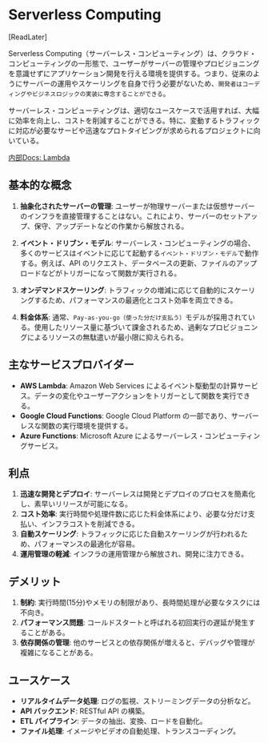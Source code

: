 # Serverless Computing

[ReadLater]

Serverless Computing（サーバーレス・コンピューティング）は、クラウド・コンピューティングの一形態で、ユーザーがサーバーの管理やプロビジョニングを意識せずにアプリケーション開発を行える環境を提供する。つまり、従来のようにサーバーの運用やスケーリングを自身で行う必要がないため、`開発者はコーディングやビジネスロジックの実装に専念することができる`。

サーバーレス・コンピューティングは、適切なユースケースで活用すれば、大幅に効率を向上し、コストを削減することができる。特に、変動するトラフィックに対応が必要なサービや迅速なプロトタイピングが求められるプロジェクトに向いている。

[内部Docs: Lambda](../../cloud/aws/services/lambda/README.md)

## 基本的な概念

1. **抽象化されたサーバーの管理**: ユーザーが物理サーバーまたは仮想サーバーのインフラを直接管理することはない。これにより、サーバーのセットアップ、保守、アップデートなどの作業から解放される。

2. **イベント・ドリブン・モデル**: サーバーレス・コンピューティングの場合、多くのサービスはイベントに応じて起動する`イベント・ドリブン・モデル`で動作する。例えば、API のリクエスト、データベースの更新、ファイルのアップロードなどがトリガーになって関数が実行される。

3. **オンデマンドスケーリング**: トラフィックの増減に応じて自動的にスケーリングするため、パフォーマンスの最適化とコスト効率を両立できる。

4. **料金体系**: 通常、`Pay-as-you-go（使った分だけ支払う）`モデルが採用されている。使用したリソース量に基づいて課金されるため、過剰なプロビジョニングによるリソースの無駄遣いが最小限に抑えられる。

## 主なサービスプロバイダー

- **AWS Lambda**: Amazon Web Services によるイベント駆動型の計算サービス。データの変化やユーザーアクションをトリガーとして関数を実行できる。
- **Google Cloud Functions**: Google Cloud Platform の一部であり、サーバーレスな関数の実行環境を提供する。
- **Azure Functions**: Microsoft Azure によるサーバーレス・コンピューティングサービス。

## 利点

1. **迅速な開発とデプロイ**: サーバーレスは開発とデプロイのプロセスを簡素化し、素早いリリースが可能になる。
2. **コスト効率**: 実行時間や処理件数に応じた料金体系により、必要な分だけ支払い、インフラコストを削減できる。
3. **自動スケーリング**: トラフィックに応じた自動スケーリングが行われるため、パフォーマンスの最適化が容易。
4. **運用管理の軽減**: インフラの運用管理から解放され、開発に注力できる。

## デメリット

1. **制約**: 実行時間(15分)やメモリの制限があり、長時間処理が必要なタスクには不向き。
2. **パフォーマンス問題**: コールドスタートと呼ばれる初回実行の遅延が発生することがある。
3. **依存関係の管理**: 他のサービスとの依存関係が増えると、デバッグや管理が複雑になることがある。

## ユースケース

- **リアルタイムデータ処理**: ログの監視、ストリーミングデータの分析など。
- **API バックエンド**: RESTful API の構築。
- **ETL パイプライン**: データの抽出、変換、ロードを自動化。
- **ファイル処理**: イメージやビデオの自動処理、トランスコーディング。
